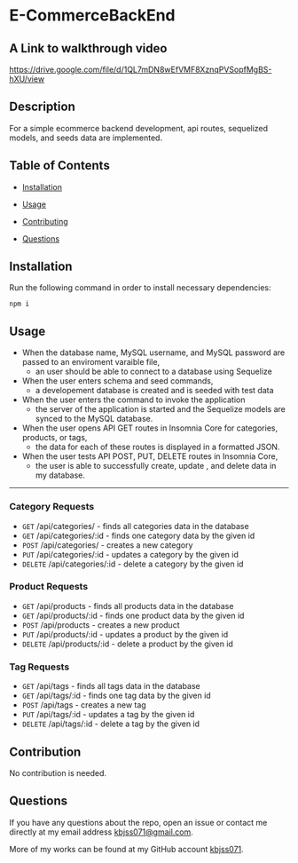 # E-CommerceBackEnd

## A Link to walkthrough video
https://drive.google.com/file/d/1QL7mDN8wEfVMF8XznqPVSopfMgBS-hXU/view
  

## Description
  
For a simple ecommerce backend development, api routes, sequelized models, and seeds data are implemented.

## Table of Contents 
  
- [Installation](#installation)
  
- [Usage](#usage)
  
- [Contributing](#contribution)
  
- [Questions](#questions)
  
## Installation
  
Run the following command in order to install necessary dependencies:
 
```
npm i
```

## Usage

- When the database name, MySQL username, and MySQL password are passed to an enviroment varaible file,
    - an user should be able to connect to a database using Sequelize
- When the user enters schema and seed commands,
    - a developement database is created and is seeded with test data
- When the user enters the command to invoke the application
    - the server of the application is started and the Sequelize models are synced to the MySQL database.
- When the user opens API GET routes in Insomnia Core for categories, products, or tags,
    - the data for each of these routes is displayed in a formatted JSON.
- When the user tests API POST, PUT, DELETE routes in Insomnia Core,
    - the user is able to successfully create, update , and delete data in my database.
  
<hr>

### Category Requests
- `GET` /api/categories/ - finds all categories data in the database
- `GET` /api/categories/:id - finds one category data by the given id
- `POST` /api/categories/ - creates a new category
- `PUT` /api/categories/:id - updates a category by the given id
- `DELETE` /api/categories/:id - delete a category by the given id

### Product Requests
- `GET`  /api/products - finds all products data in the database
- `GET` /api/products/:id - finds one product data by the given id
- `POST` /api/products - creates a new product
- `PUT` /api/products/:id - updates a product by the given id
- `DELETE` /api/products/:id - delete a product by the given id

### Tag Requests
- `GET`  /api/tags - finds all tags data in the database
- `GET` /api/tags/:id - finds one tag data by the given id
- `POST` /api/tags - creates a new tag
- `PUT` /api/tags/:id - updates a tag by the given id
- `DELETE` /api/tags/:id - delete a tag by the given id
  
    
## Contribution
  
No contribution is needed.

## Questions
  
If you have any questions about the repo, open an issue or contact me directly at my email address kbjss071@gmail.com.
  
More of my works can be found at my GitHub account [kbjss071](https://github.com/kbjss071/).